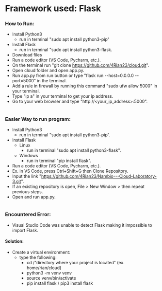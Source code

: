 # Framework used: Flask

### How to Run:
- Install Python3
  - run in terminal "sudo apt install python3-pip"
- Install Flask
  - run in terminal "sudo apt install python3-flask.
- Download files
- Run a code editor (VS Code, Pycharm, etc.).
- On the terminal run "git clone https://github.com/4Rian23/cloud.git".
- Open cloud folder and open app.py.
- Run app.py from run button or type "flask run --host=0.0.0.0 --port=5000" in the terminal.
- Add a rule in firewall by running this command "sudo ufw allow 5000" in your terminal.
- Type "ip a" in your terminal to get your ip address.
- Go to your web browser and type "http://<your_ip_address>:5000".

#

### Easier  Way to run program:
- Install Python3
  - run in terminal "sudo apt install python3-pip".
- Install Flask
  - Linux
    - run in terminal "sudo apt install python3-flask".
  - Windows
    - run in terminal "pip install flask".
- Run a code editor (VS Code, Pycharm, etc.).
- Ex. in VS Code, press Ctrl+Shift+G then Clone Repository.
- Input the link "https://github.com/4Rian23/Nambio---Cloud-Laboratory-3.git".
- If an existing repository is open, File > New Window > then repeat previous steps.
- Open and run app.py.

#

### Encountered Error:
- Visual Studio Code was unable to detect Flask making it impossible to import Flask.
#### Solution:
- Create a virtual environment:
  - type the following:
    - cd /"directory where your project is located" (ex. home/rian/cloud)
    - python3 -m venv venv
    - source venv/bin/activate
    - pip install flask / pip3 install flask
